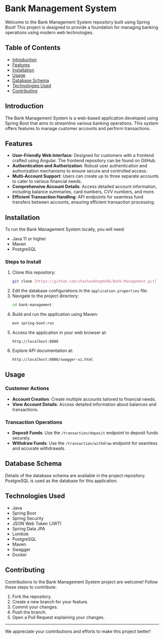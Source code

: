 # Bank Management System

Welcome to the Bank Management System repository built using Spring Boot! This project is designed to provide a foundation for managing banking operations using modern web technologies.

## Table of Contents

- [Introduction](#introduction)
- [Features](#features)
- [Installation](#installation)
- [Usage](#usage)
- [Database Schema](#database-schema)
- [Technologies Used](#technologies-used)
- [Contributing](#contributing)

## Introduction

The Bank Management System is a web-based application developed using Spring Boot that aims to streamline various banking operations. This system offers features to manage customer accounts and perform transactions.

## Features

- **User-Friendly Web Interface**: Designed for customers with a frontend crafted using Angular. The frontend repository can be found on GitHub.
- **Authentication and Authorization**: Robust user authentication and authorization mechanisms to ensure secure and controlled access.
- **Multi-Account Support**: Users can create up to three separate accounts to cater to various financial needs.
- **Comprehensive Account Details**: Access detailed account information, including balance summaries, card numbers, CVV numbers, and more.
- **Efficient Transaction Handling**: API endpoints for seamless fund transfers between accounts, ensuring efficient transaction processing.

## Installation

To run the Bank Management System locally, you will need:

- Java 11 or higher
- Maven
- PostgreSQL

### Steps to Install

1. Clone this repository:
   ```bash
   git clone [https://github.com/shashankhegde06/Bank-Management.git]
   ```
2. Edit the database configurations in the `application.properties` file.
3. Navigate to the project directory:
   ```bash
   cd bank-management
   ```
4. Build and run the application using Maven:
   ```bash
   mvn spring-boot:run
   ```
5. Access the application in your web browser at:
   ```
   http://localhost:8080
   ```
6. Explore API documentation at:
   ```
   http://localhost:8080/swagger-ui.html
   ```

## Usage

### Customer Actions

- **Account Creation**: Create multiple accounts tailored to financial needs.
- **View Account Details**: Access detailed information about balances and transactions.

### Transaction Operations

- **Deposit Funds**: Use the `/transaction/deposit` endpoint to deposit funds securely.
- **Withdraw Funds**: Use the `/transaction/withdraw` endpoint for seamless and accurate withdrawals.

## Database Schema

Details of the database schema are available in the project repository. PostgreSQL is used as the database for this application.

## Technologies Used

- Java
- Spring Boot
- Spring Security
- JSON Web Token (JWT)
- Spring Data JPA
- Lombok
- PostgreSQL
- Maven
- Swagger
- Docker

## Contributing

Contributions to the Bank Management System project are welcome! Follow these steps to contribute:

1. Fork the repository.
2. Create a new branch for your feature.
3. Commit your changes.
4. Push the branch.
5. Open a Pull Request explaining your changes.

---

We appreciate your contributions and efforts to make this project better!
